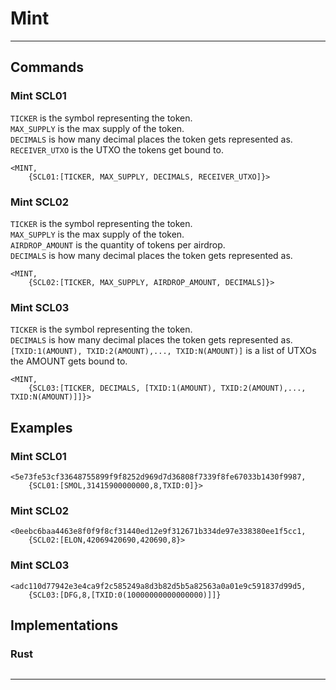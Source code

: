 # Mint

---

## Commands

### Mint SCL01

```TICKER``` is the symbol representing the token.  
```MAX_SUPPLY``` is the max supply of the token.  
```DECIMALS``` is how many decimal places the token gets represented as.  
```RECEIVER_UTXO``` is the UTXO the tokens get bound to.  

```
<MINT,
    {SCL01:[TICKER, MAX_SUPPLY, DECIMALS, RECEIVER_UTXO]}>
```

### Mint SCL02

```TICKER``` is the symbol representing the token.  
```MAX_SUPPLY``` is the max supply of the token.  
```AIRDROP_AMOUNT``` is the quantity of tokens per airdrop.  
```DECIMALS``` is how many decimal places the token gets represented as.  

```
<MINT,
    {SCL02:[TICKER, MAX_SUPPLY, AIRDROP_AMOUNT, DECIMALS]}>
```

### Mint SCL03

```TICKER``` is the symbol representing the token.  
```DECIMALS``` is how many decimal places the token gets represented as.  
```[TXID:1(AMOUNT), TXID:2(AMOUNT),..., TXID:N(AMOUNT)]``` is a list of UTXOs the AMOUNT gets bound to.  

```
<MINT,
    {SCL03:[TICKER, DECIMALS, [TXID:1(AMOUNT), TXID:2(AMOUNT),..., TXID:N(AMOUNT)]]}>
```

## Examples

### Mint SCL01

```
<5e73fe53cf33648755899f9f8252d969d7d36808f7339f8fe67033b1430f9987,
    {SCL01:[SMOL,31415900000000,8,TXID:0]}>
```

### Mint SCL02

```
<0eebc6baa4463e8f0f9f8cf31440ed12e9f312671b334de97e338380ee1f5cc1,
    {SCL02:[ELON,42069420690,420690,8}>
```

### Mint SCL03

```
<adc110d77942e3e4ca9f2c585249a8d3b82d5b5a82563a0a01e9c591837d99d5,
    {SCL03:[DFG,8,[TXID:0(10000000000000000)]]}
```

## Implementations

### Rust
```rust

```

---